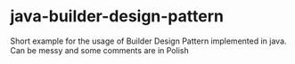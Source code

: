 # java-builder-design-pattern
Short example for the usage of Builder Design Pattern implemented in java.
Can be messy and some comments are in Polish
